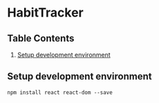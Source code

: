 # HabitTracker
## Table Contents
1. [Setup development environment](#setup-dev-env)
## Setup development environment <a name="setup-dev-env"></a>
`npm install react react-dom --save`